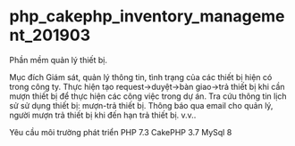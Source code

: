 # php_cakephp_inventory_management_201903
Phần mềm quản lý thiết bị.

Mục đích
Giám sát, quản lý thông tin, tình trạng của các thiết bị hiện có trong công ty.
Thực hiện tạo request->duyệt->bàn giao->trả thiết bị khi cần mượn thiết bị để thực hiện các công việc trong dự án.
Tra cứu thông tin lịch sử sử dụng thiết bị: mượn-trả thiết bị.
Thông báo qua email cho quản lý, người mượn trả thiết bị khi đến hạn trả thiết bị.
v.v..

Yêu cầu môi trường phát triển
PHP 7.3
CakePHP 3.7
MySql 8

